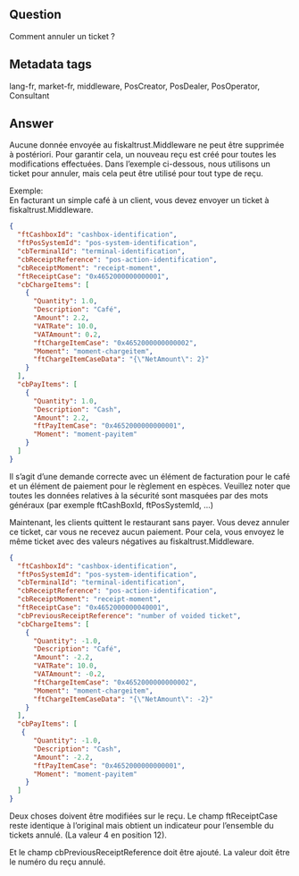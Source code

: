 ## Question
Comment annuler un ticket ?

## Metadata tags
lang-fr, market-fr, middleware, PosCreator, PosDealer, PosOperator, Consultant

## Answer
Aucune donnée envoyée au fiskaltrust.Middleware ne peut être supprimée à postériori. Pour garantir cela, un nouveau reçu est créé pour toutes les modifications effectuées. Dans l’exemple ci-dessous, nous utilisons un ticket pour annuler, mais cela peut être utilisé pour tout type de reçu.

Exemple:<br>En facturant un simple café à un client, vous devez envoyer un ticket à fiskaltrust.Middleware.

```JSON
{
  "ftCashboxId": "cashbox-identification",
  "ftPosSystemId": "pos-system-identification",
  "cbTerminalId": "terminal-identification",
  "cbReceiptReference": "pos-action-identification",
  "cbReceiptMoment": "receipt-moment",
  "ftReceiptCase": "0x4652000000000001",
  "cbChargeItems": [
    {
      "Quantity": 1.0,
      "Description": "Café",
      "Amount": 2.2,
      "VATRate": 10.0,
      "VATAmount": 0.2,
      "ftChargeItemCase": "0x4652000000000002",
      "Moment": "moment-chargeitem",
      "ftChargeItemCaseData": "{\"NetAmount\": 2}"
    }
  ],
  "cbPayItems": [
    {
      "Quantity": 1.0,
      "Description": "Cash",
      "Amount": 2.2,
      "ftPayItemCase": "0x4652000000000001",
      "Moment": "moment-payitem"
    }
  ]
}
```

Il s’agit d’une demande correcte avec un élément de facturation pour le café et un élément de paiement pour le règlement en espèces. Veuillez noter que toutes les données relatives à la sécurité sont masquées par des mots généraux (par exemple ftCashBoxId, ftPosSystemId, …)

Maintenant, les clients quittent le restaurant sans payer. Vous devez annuler ce ticket, car vous ne recevez aucun paiement. Pour cela, vous envoyez le même ticket avec des valeurs négatives au fiskaltrust.Middleware.

```JSON
{
  "ftCashboxId": "cashbox-identification",
  "ftPosSystemId": "pos-system-identification",
  "cbTerminalId": "terminal-identification",
  "cbReceiptReference": "pos-action-identification",
  "cbReceiptMoment": "receipt-moment",
  "ftReceiptCase": "0x4652000000040001",
  "cbPreviousReceiptReference": "number of voided ticket",
  "cbChargeItems": [
    {
      "Quantity": -1.0,
      "Description": "Café",
      "Amount": -2.2,
      "VATRate": 10.0,
      "VATAmount": -0.2,
      "ftChargeItemCase": "0x4652000000000002",
      "Moment": "moment-chargeitem",
      "ftChargeItemCaseData": "{\"NetAmount\": -2}"
    }
  ],
  "cbPayItems": [
   {
      "Quantity": -1.0,
      "Description": "Cash",
      "Amount": -2.2,
      "ftPayItemCase": "0x4652000000000001",
      "Moment": "moment-payitem"
    }
  ]
}
```

Deux choses doivent être modifiées sur le reçu. Le champ ftReceiptCase reste identique à l’original mais obtient un indicateur pour l’ensemble du tickets annulé. (La valeur 4 en position 12).

Et le champ cbPreviousReceiptReference doit être ajouté. La valeur doit être le numéro du reçu annulé.
